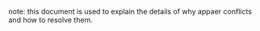 note: this document is used to explain the details of why appaer conflicts and how to resolve them. 
